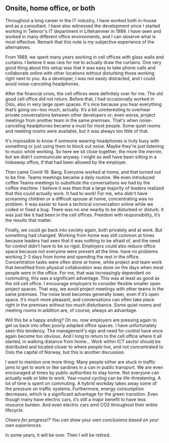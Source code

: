 ## Onsite, home office, or both

Throughout a long career in the IT industry, I have worked both in-house and as a consultant. 
I have also witnessed the development since I started working in Telenor's IT department in Lillehammer in 1989.
I have seen and worked in many different office environments, and I can observe what is most effective. 
Remark that this note is my subjective experience of the alternatives.  

From 1989, we spent many years working in cell offices with glass walls and curtains. 
I believe it was rare for me to actually draw the curtains. 
One very good thing about this setup was that it was easy to take phone calls and collaborate 
online with other locations without disturbing those working right next to you. 
As a developer, I was not easily distracted, and I could avoid noise-canceling headphones.  

After the financial crisis, the cell offices were definitely over for me. 
The old good cell office did not return. 
Before that, I had occasionally worked in Oslo, also in very large open spaces. 
It's nice because you hear everything that’s going on—too much, actually. 
It’s a bit uninteresting to overhear private conversations between other developers or; 
even worse, project meetings from another team in the same premises. 
That's when noise-canceling headphones became a must for most people. 
Some quiet rooms and meeting rooms were available, but it was always too little of that.    

It's impossible to know if someone wearing headphones is truly busy with something or just using them to block out noise.
Maybe they're just listening to music while working. 
So here we sit close together, the more the merrier, but we didn’t communicate anyway.
I might as well have been sitting in a hideaway office, if that had been allowed by the employer.  

Then came Covid-19. Bang. Everyone worked at home, and that turned out to be fine. 
Teams meetings became a daily routine. 
We even introduced coffee Teams meetings to substitute the conversations we had by the coffee machine.
I believe it was then that a large majority of leaders realized that this could actually work.
It had to work! For me, who didn’t have screaming children or a difficult spouse at home, concentrating was no problem.
It was easier to have a technical conversation online while we coded or fixed a bug. 
There was no one nearby to be disturbed or disturb. 
It was just like it had been in the cell offices. Freedom with responsibility, 
It’s the results that matter.  

Finally, we could go back into society again, both privately and at work. 
But something had changed. 
Working from home was still common at times because leaders had seen that it was nothing to be afraid of, 
and the need for control didn’t have to be so rigid. 
Employers could also reduce office space because not everyone were present all the time. 
have no problems working 2-3 days from home and spending the rest in the office. 
Concentration tasks were often done at home, while project and team work that benefited from physical collaboration 
was done on the days when most people were in the office. 
For me, that was increasingly dependent on commuting, this was a significant advantage.
This was at least as good as the old cell office. 
I encourage employers to consider flexible smaller open project spaces. 
That way, we avoid project meetings with other teams in the same premises.
The noise level becomes generally lower, even if it’s open space. 
It’s much more pleasant, and conversations can often take place right in the premises without too much disturbance. 
Some quiet rooms and meeting rooms in addition are, of course, always an advantage.  

Will this be a happy ending? 
Oh no, now employers are pressing again to get us back into often poorly adapted office spaces.
I have unfortunately seen this tendency. 
The management's ego and need for control have once again become too obvious. 
And I long to return to the cell office where it all started, in walking distance from home...
Work within ICT sector should be distributed and located closer to where people live, 
and not concentrated to Oslo the capital of Norway, but this is another discussion.  

I want to mention one more thing: 
Many people either are stuck in traffic jams to get to work or like sardines in a can in public transport. 
We are even encouraged at times by public authorities to stay home. 
Not everyone can actually walk or bike to work. Year-round cycling can be life-threatening. 
A lot of time is spent on commuting. A hybrid workday takes away some of the pressure on traffic systems. 
Furthermore, energy consumption decreases, which is a significant advantage for the green transition. 
Even though many have electric cars, it’s still a major benefit to have less resource burden. 
And even electric cars emit CO2 throughout their entire lifecycle.  

*Cheers for progress!? You can draw your own conclusions based on your own experiences.*  

In some years, it will be over. Then I will be retired.



